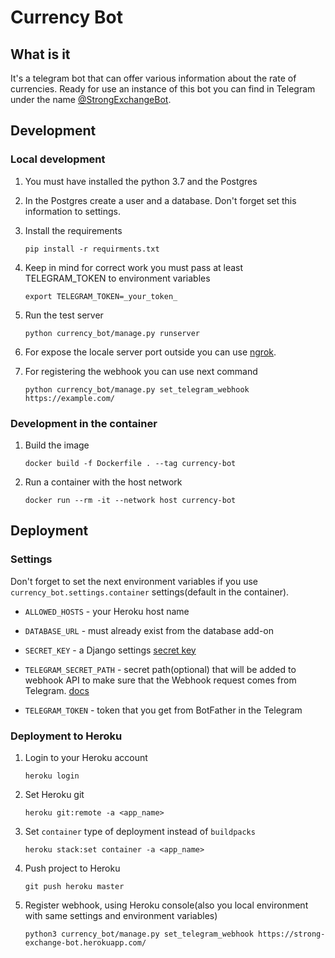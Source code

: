 # Currency Bot

## What is it

It's a telegram bot that can offer various information about the rate of currencies.
Ready for use an instance of this bot you can find in Telegram under the name [@StrongExchangeBot](https://t.me/StrongExchangeBot).

## Development

### Local development

1. You must have installed the python 3.7 and the Postgres

2. In the Postgres create a user and a database. Don't forget set this information to settings.

3. Install the requirements

   `pip install -r requirments.txt`

4. Keep in mind for correct work you must pass at least TELEGRAM_TOKEN to environment variables

   `export TELEGRAM_TOKEN=_your_token_`

5. Run the test server

   `python currency_bot/manage.py runserver`

6. For expose the locale server port outside you can use [ngrok](https://ngrok.com/).

7. For registering the webhook you can use next command

   `python currency_bot/manage.py set_telegram_webhook https://example.com/`

### Development in the container

1. Build the image

   `docker build -f Dockerfile . --tag currency-bot`

2. Run a container with the host network

   `docker run --rm -it --network host currency-bot`

## Deployment

### Settings

Don't forget to set the next environment variables if you use `currency_bot.settings.container` settings(default in the container).

* `ALLOWED_HOSTS` - your Heroku host name

* `DATABASE_URL` - must already exist from the database add-on

* `SECRET_KEY` - a Django settings [secret key](https://docs.djangoproject.com/en/3.0/ref/settings/#secret-key)

* `TELEGRAM_SECRET_PATH` - secret path(optional) that will be added to webhook API to make sure that the Webhook request comes from Telegram. [docs](https://core.telegram.org/bots/api#setwebhook)

* `TELEGRAM_TOKEN` - token that you get from BotFather in the Telegram

### Deployment to Heroku

1. Login to your Heroku account

   `heroku login`

2. Set Heroku git

   `heroku git:remote -a <app_name>`

3. Set `container` type of deployment instead of `buildpacks`

   `heroku stack:set container -a <app_name>`

4. Push project to Heroku

   `git push heroku master`

5. Register webhook, using Heroku console(also you local environment with same settings and environment variables)

   `python3 currency_bot/manage.py set_telegram_webhook https://strong-exchange-bot.herokuapp.com/`
